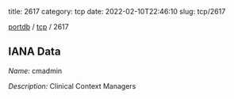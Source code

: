 title: 2617
category: tcp
date: 2022-02-10T22:46:10
slug: tcp/2617

[portdb](/) / [tcp](/category/tcp.html) / 2617


## IANA Data

_Name:_ cmadmin

_Description:_ Clinical Context Managers

